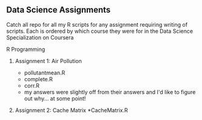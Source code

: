 ## Data Science Assignments

Catch all repo for all my R scripts for any assignment requiring writing of scripts. Each is ordered by which course they were for in the Data Science Specialization on Coursera

R Programming

1. Assignment 1: Air Pollution
   * pollutantmean.R
   * complete.R
   * corr.R
   * my answers were slightly off from their answers and I'd like to figure out why... at some point!

2. Assignment 2: Cache Matrix
   *CacheMatrix.R

